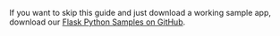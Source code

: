 If you want to skip this guide and just download a working sample app, download our [Flask Python Samples on GitHub](https://github.com/okta/samples-python-flask/tree/master/okta-hosted-login).

